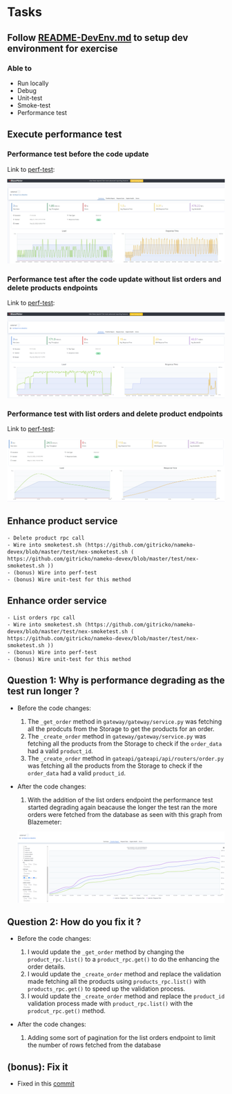 
# Tasks

## Follow [README-DevEnv.md](https://github.com/gitricko/nameko-devex/blob/master/README-DevEnv.md ( https://github.com/gitricko/nameko-devex/blob/master/README-DevEnv.md )) to setup dev environment for exercise

### Able to

  - Run locally
  - Debug
  - Unit-test
  - Smoke-test
  - Performance test

## Execute performance test

### Performance test before the code update

Link to [perf-test](https://a.blazemeter.com/app/?public-token=qDWvNTACjqncL05tpZ3ZKXngll3AEyEKXsV0Mxqt2AeCDWnnl6#/accounts/-1/workspaces/-1/projects/-1/sessions/r-ext-628ac65db66f0723310909/summary/summary):

![Before the code update](before_changes.jpg)

### Performance test after the code update without list orders and delete products endpoints

Link to [perf-test](https://a.blazemeter.com/app/?public-token=OpNzsXWaq2g740BZLo7EyiDLsSBUnI5fSQbJKjitmQzTM28yyz#/accounts/-1/workspaces/-1/projects/-1/sessions/r-ext-628ac476db832732028682/summary/summary):

![After the code update](after_changes1.png)

### Performance test with list orders and delete product endpoints

Link to [perf-test](https://a.blazemeter.com/app/?public-token=PaOatNG7HQYx9RSqxTHTZjAt54hCzhIVNM15zupxUgTLgcu3cI#/accounts/-1/workspaces/-1/projects/-1/sessions/r-ext-628ad2e1cd1e9985601732/summary/summary):

![After the addition of orders and delete product endpoints](after_changes2.jpg)


## Enhance product service
    - Delete product rpc call 
    - Wire into smoketest.sh (https://github.com/gitricko/nameko-devex/blob/master/test/nex-smoketest.sh ( https://github.com/gitricko/nameko-devex/blob/master/test/nex-smoketest.sh )) 
    - (bonus) Wire into perf-test 
    - (bonus) Wire unit-test for this method

## Enhance order service
    - List orders rpc call
    - Wire into smoketest.sh (https://github.com/gitricko/nameko-devex/blob/master/test/nex-smoketest.sh ( https://github.com/gitricko/nameko-devex/blob/master/test/nex-smoketest.sh )) 
    - (bonus) Wire into perf-test 
    - (bonus) Wire unit-test for this method

## Question 1: Why is performance degrading as the test run longer ?
  
  - Before the code changes:
    1. The `_get_order` method in `gateway/gateway/service.py` was fetching all the prodcuts from the Storage to get the products for an order.
    2. The `_create_order` method in `gateway/gateway/service.py` was fetching all the products from the Storage to check if the `order_data` had a valid `product_id`.
    3. The `_create_order` method in `gateapi/gateapi/api/routers/order.py` was fetching all the products from the Storage to check if the `order_data` had a valid `product_id`.

  - After the code changes:
    1. With the addition of the list orders endpoint the performance test started degrading again beacause the longer the test ran the more orders were fetched from the database as seen with this graph from Blazemeter:
  
    ![Orders list endpoints performance test](after_changes3.png)

## Question 2: How do you fix it ?
  - Before the code changes:
    1. I would update the `_get_order` method by changing the `product_rpc.list()` to a `product_rpc.get()` to do the enhancing the order details.
    2. I would update the `_create_order` method and replace the validation made fetching all the products using `products_rpc.list()` with `products_rpc.get()` to speed up the validation process.
    3. I would update the `_create_order` method and replace the `product_id` validation process made with `product_rpc.list()` with the `prodcut_rpc.get()` method.

  - After the code changes:
    1. Adding some sort of pagination for the list orders endpoint to limit the number of rows fetched from the database

## (bonus): Fix it
  - Fixed in this [commit](https://github.com/gian-lepear/nameko-devex/commit/d48b17abe0ca0e6e8469860bd66ecbac632acc89)
